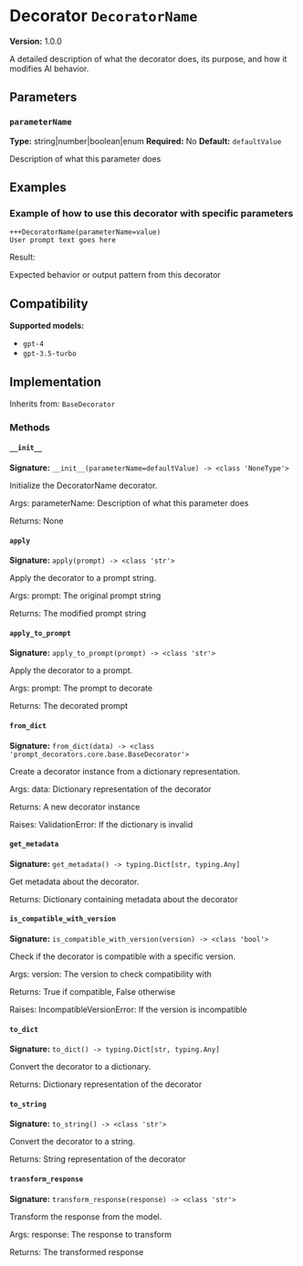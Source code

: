 # Decorator `DecoratorName`

**Version:** 1.0.0

A detailed description of what the decorator does, its purpose, and how it modifies AI behavior.

## Parameters

### `parameterName`

**Type:** string|number|boolean|enum
**Required:** No
**Default:** `defaultValue`

Description of what this parameter does

## Examples

### Example of how to use this decorator with specific parameters

```
+++DecoratorName(parameterName=value)
User prompt text goes here
```

Result:

Expected behavior or output pattern from this decorator

## Compatibility

**Supported models:**

- `gpt-4`
- `gpt-3.5-turbo`

## Implementation

Inherits from: `BaseDecorator`

### Methods

#### `__init__`

**Signature:** `__init__(parameterName=defaultValue) -> <class 'NoneType'>`

Initialize the DecoratorName decorator.

Args:
    parameterName: Description of what this parameter does

Returns:
    None

#### `apply`

**Signature:** `apply(prompt) -> <class 'str'>`

Apply the decorator to a prompt string.

Args:
    prompt: The original prompt string

Returns:
    The modified prompt string

#### `apply_to_prompt`

**Signature:** `apply_to_prompt(prompt) -> <class 'str'>`

Apply the decorator to a prompt.

Args:
    prompt: The prompt to decorate

Returns:
    The decorated prompt

#### `from_dict`

**Signature:** `from_dict(data) -> <class 'prompt_decorators.core.base.BaseDecorator'>`

Create a decorator instance from a dictionary representation.

Args:
    data: Dictionary representation of the decorator

Returns:
    A new decorator instance

Raises:
    ValidationError: If the dictionary is invalid

#### `get_metadata`

**Signature:** `get_metadata() -> typing.Dict[str, typing.Any]`

Get metadata about the decorator.

Returns:
    Dictionary containing metadata about the decorator

#### `is_compatible_with_version`

**Signature:** `is_compatible_with_version(version) -> <class 'bool'>`

Check if the decorator is compatible with a specific version.

Args:
    version: The version to check compatibility with

Returns:
    True if compatible, False otherwise

Raises:
    IncompatibleVersionError: If the version is incompatible

#### `to_dict`

**Signature:** `to_dict() -> typing.Dict[str, typing.Any]`

Convert the decorator to a dictionary.

Returns:
    Dictionary representation of the decorator

#### `to_string`

**Signature:** `to_string() -> <class 'str'>`

Convert the decorator to a string.

Returns:
    String representation of the decorator

#### `transform_response`

**Signature:** `transform_response(response) -> <class 'str'>`

Transform the response from the model.

Args:
    response: The response to transform

Returns:
    The transformed response
